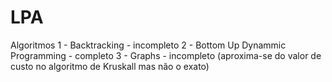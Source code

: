 # LPA
Algoritmos
1 - Backtracking - incompleto
2 - Bottom Up Dynammic Programming - completo
3 - Graphs - incompleto (aproxima-se do valor de custo no algoritmo de Kruskall mas não o exato)
